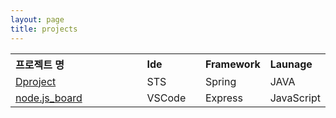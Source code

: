```yaml
---
layout: page
title: projects
---
```


<table width="100%">
<tr align="left">
<th width="50%">프로젝트 명</th><th width="20%">Ide</th><th width="20%">Framework</th><th width="10%">Launage</th>
</tr>
<tr>
<td width="50%"><a href="../Dproject">Dproject</a></td><td width="20%">STS</td><td width="20%">Spring</td><td width="10%">JAVA</td>
</tr>
<tr>
<td width="50%"><a href="../node">node.js_board</a></td><td width="20%">VSCode</td><td width="20%">Express</td><td width="10%">JavaScript</td>
</tr>
